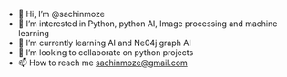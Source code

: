 - 👋 Hi, I’m @sachinmoze
- 👀 I’m interested in Python, python AI, Image processing and machine learning
- 🌱 I’m currently learning AI and Ne04j graph AI
- 💞️ I’m looking to collaborate on python projects
- 📫 How to reach me sachinmoze@gmail.com

<!---
sachinmoze/sachinmoze is a ✨ special ✨ repository because its `README.md` (this file) appears on your GitHub profile.
You can click the Preview link to take a look at your changes.
--->
